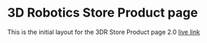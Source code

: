 # 3D Robotics Store Product page
This is the initial layout for the 3DR Store Product page 2.0
[live link](https://store.3drobotics.com/products/solo?taxon_id=66)

